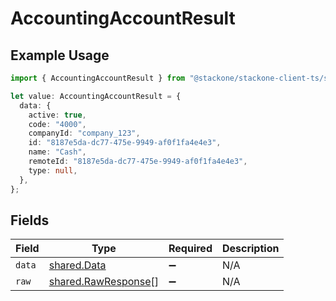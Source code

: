 # AccountingAccountResult

## Example Usage

```typescript
import { AccountingAccountResult } from "@stackone/stackone-client-ts/sdk/models/shared";

let value: AccountingAccountResult = {
  data: {
    active: true,
    code: "4000",
    companyId: "company_123",
    id: "8187e5da-dc77-475e-9949-af0f1fa4e4e3",
    name: "Cash",
    remoteId: "8187e5da-dc77-475e-9949-af0f1fa4e4e3",
    type: null,
  },
};
```

## Fields

| Field                                                             | Type                                                              | Required                                                          | Description                                                       |
| ----------------------------------------------------------------- | ----------------------------------------------------------------- | ----------------------------------------------------------------- | ----------------------------------------------------------------- |
| `data`                                                            | [shared.Data](../../../sdk/models/shared/data.md)                 | :heavy_minus_sign:                                                | N/A                                                               |
| `raw`                                                             | [shared.RawResponse](../../../sdk/models/shared/rawresponse.md)[] | :heavy_minus_sign:                                                | N/A                                                               |